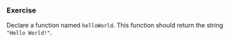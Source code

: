 <!--{ ids:[145], language:'JavaScript', type:'workshop', order: 1, name:'Function Declarations', description:'Declare a function' } -->
### Exercise

Declare a function named `helloWorld`. This function should return the string `"Hello World!"`.
